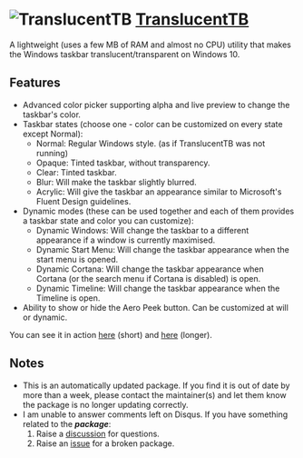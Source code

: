 # ![TranslucentTB](https://cdn.jsdelivr.net/gh/pauby/ChocoPackages@4348898/icons/translucenttb.png "TranslucentTB Logo") [TranslucentTB](https://chocolatey.org/packages/translucenttb)

A lightweight (uses a few MB of RAM and almost no CPU) utility that makes the Windows taskbar translucent/transparent on Windows 10.

## Features

* Advanced color picker supporting alpha and live preview to change the taskbar's color.
* Taskbar states (choose one - color can be customized on every state except Normal):
    * Normal: Regular Windows style. (as if TranslucentTB was not running)
    * Opaque: Tinted taskbar, without transparency.
    * Clear: Tinted taskbar.
    * Blur: Will make the taskbar slightly blurred.
    * Acrylic: Will give the taskbar an appearance similar to Microsoft's Fluent Design guidelines.
* Dynamic modes (these can be used together and each of them provides a taskbar state and color you can customize):
    * Dynamic Windows: Will change the taskbar to a different appearance if a window is currently maximised.
    * Dynamic Start Menu: Will change the taskbar appearance when the start menu is opened.
    * Dynamic Cortana: Will change the taskbar appearance when Cortana (or the search menu if Cortana is disabled) is open.
    * Dynamic Timeline: Will change the taskbar appearance when the Timeline is open.
* Ability to show or hide the Aero Peek button. Can be customized at will or dynamic.

You can see it in action [here](https://gfycat.com/TidyFelineCrownofthornsstarfish) (short) and [here](https://gfycat.com/ConsciousCriminalDassie) (longer).

## Notes

* This is an automatically updated package. If you find it is out of date by more than a week, please contact the maintainer(s) and let them know the package is no longer updating correctly.
* I am unable to answer comments left on Disqus. If you have something related to the **_package_**:
  1. Raise a [discussion](https://github.com/pauby/chocopackages/discussions) for questions.
  2. Raise an [issue](https://github.com/pauby/chocopackages/issue) for a broken package.
